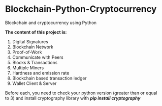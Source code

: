 # Blockchain-Python-Cryptocurrency
Blockchain and cryptocurrency using Python

<b>The content of this project is: </b>
  1. Digital Signatures
  2. Blockchain Network
  3. Proof-of-Work
  4. Communicate with Peers
  5. Blocks & Transactions
  6. Multiple Miners
  7. Hardness and emission rate
  8. Blockchain based transaction ledger
  9. Wallet Client & Server
 
 Before each, you need to check your python version (greater than or equal to 3) and install cryptography library with <b><i>pip install cryptography</i></b>
